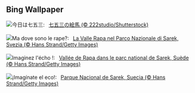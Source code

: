 ## Bing Wallpaper
![](https://www.bing.com/th?id=OHR.ShichiGoSan2023_JA-JP6423389600_UHD.jpg&w=1000)今日は七五三:&nbsp;&ensp;[七五三の絵馬 (© 222studio/Shutterstock)](https://www.bing.com/th?id=OHR.ShichiGoSan2023_JA-JP6423389600_UHD.jpg)
<br><br/>
![](https://www.bing.com/th?id=OHR.SarekSweden_IT-IT3039153178_UHD.jpg&w=1000)Ma dove sono le rape?:&nbsp;&ensp;[La Valle Rapa nel Parco Nazionale di Sarek, Svezia (© Hans Strand/Getty Images)](https://www.bing.com/th?id=OHR.SarekSweden_IT-IT3039153178_UHD.jpg)
<br><br/>
![](https://www.bing.com/th?id=OHR.SarekSweden_FR-FR6714007432_UHD.jpg&w=1000)Imaginez l'écho !:&nbsp;&ensp;[Vallée de Rapa dans le parc national de Sarek, Suède (© Hans Strand/Getty Images)](https://www.bing.com/th?id=OHR.SarekSweden_FR-FR6714007432_UHD.jpg)
<br><br/>
![](https://www.bing.com/th?id=OHR.SarekSweden_ES-ES2887332794_UHD.jpg&w=1000)¡Imagínate el eco!:&nbsp;&ensp;[Parque Nacional de Sarek, Suecia (© Hans Strand/Getty Images)](https://www.bing.com/th?id=OHR.SarekSweden_ES-ES2887332794_UHD.jpg)
<br><br/>
